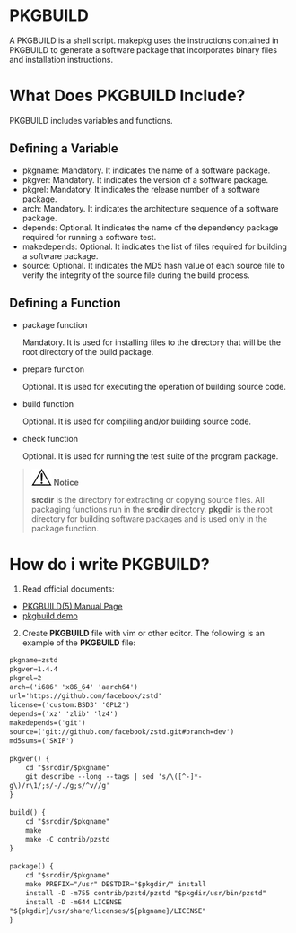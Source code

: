 # PKGBUILD

A PKGBUILD is a shell script. makepkg uses the instructions contained in PKGBUILD to generate a software package that incorporates binary files and installation instructions.

# What Does PKGBUILD Include?

PKGBUILD includes variables and functions.

## Defining a Variable

- pkgname: Mandatory. It indicates the name of a software package.
- pkgver: Mandatory. It indicates the version of a software package.
- pkgrel: Mandatory. It indicates the release number of a software package.
- arch: Mandatory. It indicates the architecture sequence of a software package.
- depends: Optional. It indicates the name of the dependency package required for running a software test.
- makedepends: Optional. It indicates the list of files required for building a software package.
- source: Optional. It indicates the MD5 hash value of each source file to verify the integrity of the source file during the build process.

## Defining a Function

- package function 

  Mandatory. It is used for installing files to the directory that will be the root directory of the build package.

- prepare function 

  Optional. It is used for executing the operation of building source code.

- build function 

  Optional. It is used for compiling and/or building source code.

- check function 

  Optional. It is used for running the test suite of the program package.

> ![](./../public_sys-resources/icon-notice.gif) **Notice**
> 
> **srcdir** is the directory for extracting or copying source files. All packaging functions run in the **srcdir** directory. **pkgdir** is the root directory for building software packages and is used only in the package function.

# How do i write PKGBUILD?

1. Read official documents:
   
- [PKGBUILD(5) Manual Page](https://www.archlinux.org/pacman/PKGBUILD.5.html)
- [pkgbuild demo](https://git.archlinux.org/pacman.git/plain/proto/PKGBUILD.proto)

2. Create **PKGBUILD** file with vim or other editor. The following is an example of the **PKGBUILD** file:
   
```shell
pkgname=zstd
pkgver=1.4.4
pkgrel=2
arch=('i686' 'x86_64' 'aarch64')
url='https://github.com/facebook/zstd'
license=('custom:BSD3' 'GPL2')
depends=('xz' 'zlib' 'lz4')
makedepends=('git')
source=('git://github.com/facebook/zstd.git#branch=dev')
md5sums=('SKIP')

pkgver() {
	cd "$srcdir/$pkgname"
	git describe --long --tags | sed 's/\([^-]*-g\)/r\1/;s/-/./g;s/^v//g'
}

build() {
	cd "$srcdir/$pkgname"
	make
	make -C contrib/pzstd
}

package() {
	cd "$srcdir/$pkgname"
	make PREFIX="/usr" DESTDIR="$pkgdir/" install
	install -D -m755 contrib/pzstd/pzstd "$pkgdir/usr/bin/pzstd"
	install -D -m644 LICENSE "${pkgdir}/usr/share/licenses/${pkgname}/LICENSE"
}
```
